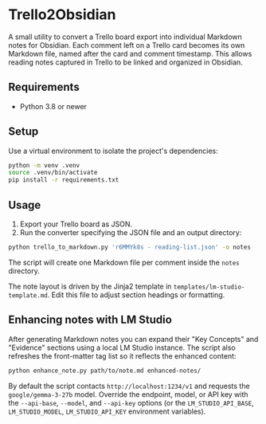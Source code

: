 # Trello2Obsidian

A small utility to convert a Trello board export into individual Markdown notes for Obsidian. Each comment left on a Trello card becomes its own Markdown file, named after the card and comment timestamp. This allows reading notes captured in Trello to be linked and organized in Obsidian.

## Requirements

- Python 3.8 or newer

## Setup

Use a virtual environment to isolate the project's dependencies:

```bash
python -m venv .venv
source .venv/bin/activate
pip install -r requirements.txt
```

## Usage

1. Export your Trello board as JSON.
2. Run the converter specifying the JSON file and an output directory:

```bash
python trello_to_markdown.py 'r6MMYk8s - reading-list.json' -o notes
```

The script will create one Markdown file per comment inside the `notes` directory.

The note layout is driven by the Jinja2 template in `templates/lm-studio-template.md`.
Edit this file to adjust section headings or formatting.

## Enhancing notes with LM Studio

After generating Markdown notes you can expand their "Key Concepts" and
"Evidence" sections using a local LM Studio instance. The script also
refreshes the front-matter tag list so it reflects the enhanced content:

```bash
python enhance_note.py path/to/note.md enhanced-notes/
```

By default the script contacts `http://localhost:1234/v1` and requests
the `google/gemma-3-27b` model. Override the endpoint, model, or API key
with the `--api-base`, `--model`, and `--api-key` options (or the
`LM_STUDIO_API_BASE`, `LM_STUDIO_MODEL`, `LM_STUDIO_API_KEY`
environment variables).
